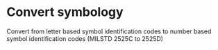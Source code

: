 # Convert symbology

Convert from letter based symbol identification codes to number based symbol identification codes (MILSTD 2525C to 2525D)
